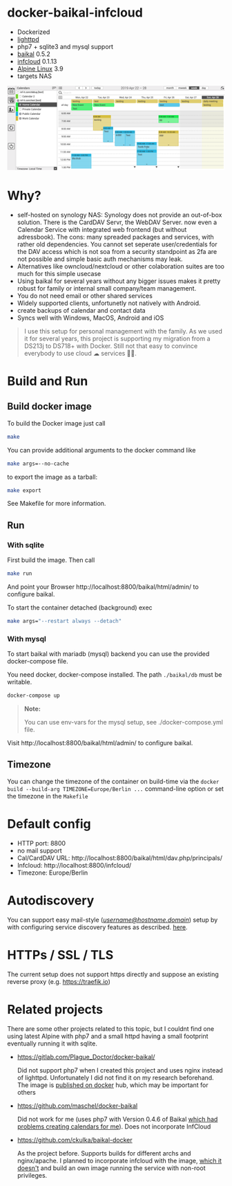 # docker-baikal-infcloud
- Dockerized 
- [lighttpd](https://www.lighttpd.net/)
- php7 + sqlite3 and mysql support
- [baikal](https://github.com/sabre-io/Baikal) 0.5.2
- [infcloud](https://www.inf-it.com/open-source/clients/infcloud/) 0.1.13
- [Alpine Linux](https://mirrordocker.com/_/alpine) 3.9
- targets NAS

![Infcloud webinterface](doc/infcloud.png)

# Why?

- self-hosted on synology NAS: Synology does not provide an out-of-box solution. 
  There is the CardDAV Servr, 
  the WebDAV Server. now even a Calendar Service with integrated web frontend 
  (but without adressbook). The cons: many spreaded packages and services, with 
  rather old dependencies. You cannot set seperate user/credentials for the DAV
  access which is not soa from a security standpoint as 2fa are not possible and
  simple basic auth mechanisms may leak.
- Alternatives like owncloud/nextcloud or other colaboration suites are too much
  for this simple usecase
- Using baikal for several years without any bigger issues makes it pretty robust
  for family or internal small company/team management.
- You do not need email or other shared services
- Widely supported clients, unfortunetly not natively with Android.
- create backups of calendar and contact data
- Syncs well with Windows, MacOS, Android and iOS

> I use this setup for personal management with the family. As we used it for 
> several years, this project is supporting my migration from a DS213j to 
> DS718+ with Docker. Still not that easy to convince everybody to use cloud ☁︎ 
> services 🤷🏻‍.

# Build and Run

## Build docker image

To build the Docker image just call

```bash
make
```

You can provide additional arguments to the docker command like

```bash
make args=--no-cache
```

to export the image as a tarball:

```bash
make export
```

See Makefile for more information.

## Run

### With sqlite

First build the image. Then call 

```bash
make run
```

And point your Browser http://localhost:8800/baikal/html/admin/ to configure baikal.

To start the container detached (background) exec

```bash
make args="--restart always --detach"
```

### With mysql

To start baikal with mariadb (mysql) backend you can use the provided docker-compose file.

You need docker, docker-compose installed. The path `./baikal/db` must be writable.

```bash
docker-compose up
```
> **Note:**
>
> You can use env-vars for the mysql setup, see ./docker-compose.yml file.

Visit http://localhost:8800/baikal/html/admin/ to configure baikal.

## Timezone

You can change the timezone of the container on build-time via the
`docker build --build-arg TIMEZONE=Europe/Berlin ...` command-line option 
or set the timezone in the `Makefile`

# Default config

- HTTP port: 8800
- no mail support
- Cal/CardDAV URL: http://localhost:8800/baikal/html/dav.php/principals/
- Infcloud: http://localhost:8800/infcloud/
- Timezone: Europe/Berlin

# Autodiscovery

You can support easy mail-style (*username@hostname.domain*) setup by with 
configuring service discovery features as described.
[here](http://sabre.io/dav/service-discovery/).

# HTTPs / SSL / TLS

The current setup does not support https directly and suppose an existing reverse proxy (e.g. https://traefik.io)

# Related projects

There are some other projects related to this topic, but
I couldnt find one using latest Alpine with php7 and a small httpd 
having a small footprint eventually running it with sqlite.

- https://gitlab.com/Plague_Doctor/docker-baikal/ 
  
  Did not support php7 when I created this project and uses nginx instead of lighttpd. Unfortunately I did not find it on my research beforehand.
  The image is [published on docker](https://hub.docker.com/r/plaguedr/baikal) 
  hub, which may be important for others 

- https://github.com/maschel/docker-baikal
  
  Did not work for me (uses php7 with Version 0.4.6 of Baikal [which had problems
  creating calendars for me](https://github.com/bjuretko/docker-baikal-infcloud/issues/8)). Does not incorporate InfCloud

- https://github.com/ckulka/baikal-docker
  
  As the project before. Supports builds for different archs and nginx/apache.
  I planned to incorporate infcloud with the image, [which it doesn't](https://github.com/ckulka/baikal-docker/issues/13) and build an own image running the service with non-root privileges.